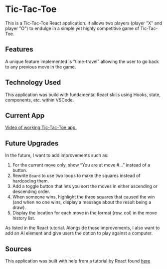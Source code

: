 # Tic-Tac-Toe

This is a Tic-Tac-Toe React application. It allows two players (player "X" and player "O") to endulge in a simple yet highly competitive game of Tic-Tac-Toe.

## Features
A unique feature implemented is "time-travel" allowing the user to go back to any previous move in the game.

## Technology Used
This application was build with fundamental React skills using Hooks, state, components, etc. within VSCode.

## Current App
[Video of working Tic-Tac-Toe app.](https://github.com/gisela-hagedorn/tic-tac-toe/assets/124069164/1796b069-aea3-4726-b29e-bce90385928f)

## Future Upgrades
In the future, I want to add improvements such as:

1. For the current move only, show “You are at move #…” instead of a button.
2. Rewrite `Board` to use two loops to make the squares instead of hardcoding them.
3. Add a toggle button that lets you sort the moves in either ascending or descending order.
4. When someone wins, highlight the three squares that caused the win (and when no one wins, display a message about the result being a draw).
5. Display the location for each move in the format (row, col) in the move history list.

As listed in the React tutorial. Alongside these improvements, I also want to add an AI element and give users the option to play against a computer.

## Sources
This application was built with help from a tutorial by React found [here](https://react.dev/learn/tutorial-tic-tac-toe)

